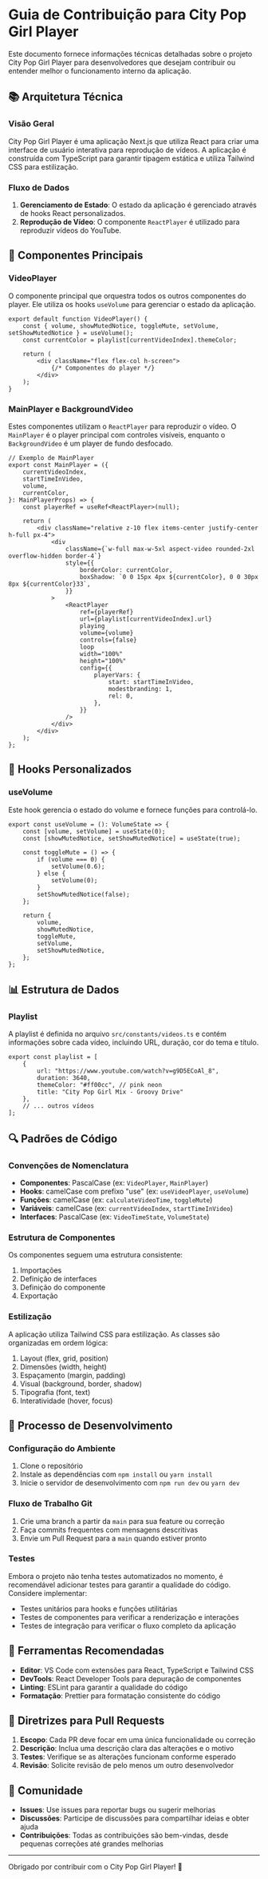 # Guia de Contribuição para City Pop Girl Player

Este documento fornece informações técnicas detalhadas sobre o projeto City Pop Girl Player para desenvolvedores que desejam contribuir ou entender melhor o funcionamento interno da aplicação.

## 📚 Arquitetura Técnica

### Visão Geral

City Pop Girl Player é uma aplicação Next.js que utiliza React para criar uma interface de usuário interativa para reprodução de vídeos. A aplicação é construída com TypeScript para garantir tipagem estática e utiliza Tailwind CSS para estilização.

### Fluxo de Dados
1. **Gerenciamento de Estado**: O estado da aplicação é gerenciado através de hooks React personalizados.
2. **Reprodução de Vídeo**: O componente `ReactPlayer` é utilizado para reproduzir vídeos do YouTube.

## 🔧 Componentes Principais

### VideoPlayer

O componente principal que orquestra todos os outros componentes do player. Ele utiliza os hooks `useVolume` para gerenciar o estado da aplicação.

```tsx
export default function VideoPlayer() {
    const { volume, showMutedNotice, toggleMute, setVolume, setShowMutedNotice } = useVolume();
    const currentColor = playlist[currentVideoIndex].themeColor;

    return (
        <div className="flex flex-col h-screen">
            {/* Componentes do player */}
        </div>
    );
}
```

### MainPlayer e BackgroundVideo

Estes componentes utilizam o `ReactPlayer` para reproduzir o vídeo. O `MainPlayer` é o player principal com controles visíveis, enquanto o `BackgroundVideo` é um player de fundo desfocado.

```tsx
// Exemplo de MainPlayer
export const MainPlayer = ({
    currentVideoIndex,
    startTimeInVideo,
    volume,
    currentColor,
}: MainPlayerProps) => {
    const playerRef = useRef<ReactPlayer>(null);

    return (
        <div className="relative z-10 flex items-center justify-center h-full px-4">
            <div
                className={`w-full max-w-5xl aspect-video rounded-2xl overflow-hidden border-4`}
                style={{
                    borderColor: currentColor,
                    boxShadow: `0 0 15px 4px ${currentColor}, 0 0 30px 8px ${currentColor}33`,
                }}
            >
                <ReactPlayer
                    ref={playerRef}
                    url={playlist[currentVideoIndex].url}
                    playing
                    volume={volume}
                    controls={false}
                    loop
                    width="100%"
                    height="100%"
                    config={{
                        playerVars: {
                            start: startTimeInVideo,
                            modestbranding: 1,
                            rel: 0,
                        },
                    }}
                />
            </div>
        </div>
    );
};
```

## 🧩 Hooks Personalizados

### useVolume

Este hook gerencia o estado do volume e fornece funções para controlá-lo.

```tsx
export const useVolume = (): VolumeState => {
    const [volume, setVolume] = useState(0);
    const [showMutedNotice, setShowMutedNotice] = useState(true);

    const toggleMute = () => {
        if (volume === 0) {
            setVolume(0.6);
        } else {
            setVolume(0);
        }
        setShowMutedNotice(false);
    };

    return {
        volume,
        showMutedNotice,
        toggleMute,
        setVolume,
        setShowMutedNotice,
    };
};
```

## 📊 Estrutura de Dados

### Playlist

A playlist é definida no arquivo `src/constants/videos.ts` e contém informações sobre cada vídeo, incluindo URL, duração, cor do tema e título.

```tsx
export const playlist = [
    {
        url: "https://www.youtube.com/watch?v=g9D5ECoAl_8",
        duration: 3640,
        themeColor: "#ff00cc", // pink neon
        title: "City Pop Girl Mix - Groovy Drive"
    },
    // ... outros vídeos
];
```

## 🔍 Padrões de Código

### Convenções de Nomenclatura

- **Componentes**: PascalCase (ex: `VideoPlayer`, `MainPlayer`)
- **Hooks**: camelCase com prefixo "use" (ex: `useVideoPlayer`, `useVolume`)
- **Funções**: camelCase (ex: `calculateVideoTime`, `toggleMute`)
- **Variáveis**: camelCase (ex: `currentVideoIndex`, `startTimeInVideo`)
- **Interfaces**: PascalCase (ex: `VideoTimeState`, `VolumeState`)

### Estrutura de Componentes

Os componentes seguem uma estrutura consistente:

1. Importações
2. Definição de interfaces
3. Definição do componente
4. Exportação

### Estilização

A aplicação utiliza Tailwind CSS para estilização. As classes são organizadas em ordem lógica:

1. Layout (flex, grid, position)
2. Dimensões (width, height)
3. Espaçamento (margin, padding)
4. Visual (background, border, shadow)
5. Tipografia (font, text)
6. Interatividade (hover, focus)

## 🚀 Processo de Desenvolvimento

### Configuração do Ambiente

1. Clone o repositório
2. Instale as dependências com `npm install` ou `yarn install`
3. Inicie o servidor de desenvolvimento com `npm run dev` ou `yarn dev`

### Fluxo de Trabalho Git

1. Crie uma branch a partir da `main` para sua feature ou correção
2. Faça commits frequentes com mensagens descritivas
3. Envie um Pull Request para a `main` quando estiver pronto

### Testes

Embora o projeto não tenha testes automatizados no momento, é recomendável adicionar testes para garantir a qualidade do código. Considere implementar:

- Testes unitários para hooks e funções utilitárias
- Testes de componentes para verificar a renderização e interações
- Testes de integração para verificar o fluxo completo da aplicação

## 🔧 Ferramentas Recomendadas

- **Editor**: VS Code com extensões para React, TypeScript e Tailwind CSS
- **DevTools**: React Developer Tools para depuração de componentes
- **Linting**: ESLint para garantir a qualidade do código
- **Formatação**: Prettier para formatação consistente do código

## 📝 Diretrizes para Pull Requests

1. **Escopo**: Cada PR deve focar em uma única funcionalidade ou correção
2. **Descrição**: Inclua uma descrição clara das alterações e o motivo
3. **Testes**: Verifique se as alterações funcionam conforme esperado
4. **Revisão**: Solicite revisão de pelo menos um outro desenvolvedor

## 🤝 Comunidade

- **Issues**: Use issues para reportar bugs ou sugerir melhorias
- **Discussões**: Participe de discussões para compartilhar ideias e obter ajuda
- **Contribuições**: Todas as contribuições são bem-vindas, desde pequenas correções até grandes melhorias

---

Obrigado por contribuir com o City Pop Girl Player! 🎵 
